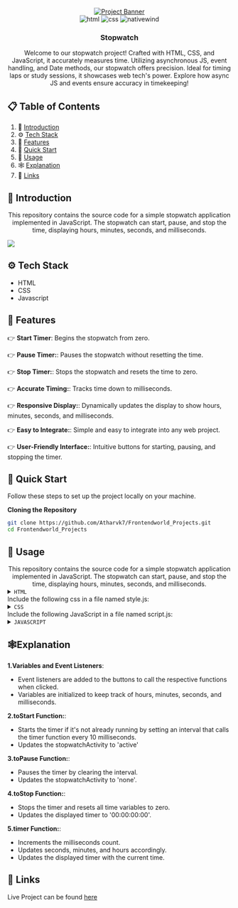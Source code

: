 



<div align="center">
  <br />
    <a href="" target="_blank">
      <img src="https://res.cloudinary.com/dslzeoxj7/image/upload/v1720807183/stopwatch_hcibbp.png" alt="Project Banner">
    </a>
  <br />

  <div>
    <img src="https://img.shields.io/badge/Html-black?style=for-the-badge&logoColor=white&logo=html&color=61DAFB" alt="html" />
    <img src="https://img.shields.io/badge/Css-black?style=for-the-badge&logoColor=white&logo=css&color=FD366E" alt="css" />
    <img src="https://img.shields.io/badge/Javascript-black?style=for-the-badge&logoColor=white&logo=javascript&color=06B6D4" alt="nativewind" />
  </div>

  <h3 align="center">Stopwatch</h3>

   <div align="center">
     Welcome to our stopwatch project! Crafted with HTML, CSS, and JavaScript, it accurately measures time. Utilizing asynchronous JS, event handling, and Date methods, our stopwatch offers precision. Ideal for timing laps or study sessions, it showcases web tech's power. Explore how async JS and events ensure accuracy in timekeeping!
    </div>
</div>

## 📋 <a name="table">Table of Contents</a>

1. 🤖 [Introduction](#introduction)
2. ⚙️ [Tech Stack](#tech-stack)
3. 🔋 [Features](#features)
4. 🤸 [Quick Start](#quick-start)
5. 🚀 [Usage](#usage)
6. 🕸️ [Explanation](#explanation)
7. 🔗 [Links](#links)


## <a name="introduction">🤖 Introduction</a>

<div  align="center">
This repository contains the source code for a simple stopwatch application implemented in JavaScript. The stopwatch can start, pause, and stop the time, displaying hours, minutes, seconds, and milliseconds.

</div>



<a href="https://www.linkedin.com/company/frontendworld/" target="_blank"><img src="https://github.com/sujatagunale/EasyRead/assets/151519281/618f4872-1e10-42da-8213-1d69e486d02e" /></a>


## <a name="tech-stack">⚙️ Tech Stack</a>
- HTML
- CSS
- Javascript

## <a name="features">🔋 Features</a>

👉 **Start Timer**: Begins the stopwatch from zero.

👉 **Pause Timer:**:  Pauses the stopwatch without resetting the time.

👉 **Stop Timer:**: Stops the stopwatch and resets the time to zero.

👉 **Accurate Timing:**: Tracks time down to milliseconds.

👉 **Responsive Display:**: Dynamically updates the display to show hours, minutes, seconds, and milliseconds.

👉 **Easy to Integrate:**: Simple and easy to integrate into any web project.

👉 **User-Friendly Interface:**: Intuitive buttons for starting, pausing, and stopping the timer.

## <a name="quick-start">🤸 Quick Start</a>

Follow these steps to set up the project locally on your machine.


**Cloning the Repository**

```bash
git clone https://github.com/Atharvk7/Frontendworld_Projects.git
cd Frontendworld_Projects
```

## <a name="usage">🚀 Usage</a>
<div align="center">
This repository contains the source code for a simple stopwatch application implemented in JavaScript. The stopwatch can start, pause, and stop the time, displaying hours, minutes, seconds, and milliseconds.

</div>

<details>
<summary><code>HTML</code></summary>

```html
<!DOCTYPE html>
<html lang="en-US">
<head>
    <meta charset="UTF-8">
    <meta http-equiv="X-UA-Compatible" content="IE=edge">
    <meta name="viewport" content="width=device-width, initial-scale=1.0">
    <link rel="shortcut icon" href="images/ws.png" type="image/x-icon">
    <link rel="stylesheet" href="style.css">
    <title>Stopwatch</title>
</head>
<body>
    <header>
        <h1>Stopwatch</h1>
    </header>
    <main>
        <section>
            <h2 id="timer">00:00:00<span id="millisecond">:00</span></h2>
            <article>
                <button id="start">Start</button>
                <button id="pause">Pause</button>
                <button id="stop">Stop</button>
            </article>
        </section>
    </main>
    <footer>
        <p>By FrontendWorld</p>
    </footer>

    <script src="script.js"></script>
</body>
</html>
```

</details>



<div>Include the following css in a file named style.js:</div>

<details>
<summary><code>CSS</code></summary>

```css
:root {
    --transparent-black : rgba(0, 0, 0, 0.445);
    --red: rgb(235, 15, 15);
    --green: rgb(30, 184, 30);
    --gray: rgb(211, 211, 211);
    --dark-color: #111;
    --font-color: #f0ece2;;
}

* {
    box-sizing: border-box;
}

html, body {
    margin: 0px;
    padding: 0px;
    font-family: Arial, Helvetica, sans-serif;
}

body {
    display: flex;
    flex-direction: column;
    justify-content: center;
    align-items: center;
    background-color: var(--dark-color);
}

header, footer {
    color: var(--font-color);
}

section {
    display: flex;
    flex-direction: column;
    justify-content: center;
    align-items: center;
    padding-top: 5px;
    padding-bottom: 5px;
    border-radius: 20px;
    box-shadow: 1px 1px 10px var(--transparent-black);
    width: 500px;
    background-color: whitesmoke;
}

article {
    display: flex;
    flex-direction: row;
}

h2 {
    font-size: 65pt;
}

#millisecond {
    font-size: 32pt;
}

#start, #pause, #stop {
    border: none;
    width: 120px;
    height: 120px;
    border-radius: 50%;
    margin: 15px;
    font-size: 18pt;
    text-transform: uppercase;
    font-weight: bold;
    cursor: pointer;
    opacity: 1;
}

#start:hover, #pause:hover, #stop:hover {
    opacity: 0.8;
    box-shadow: -1px -1px 1px var(--transparent-black),
                1px 1px 1px var(--transparent-black);
}

#start {
    background-color: var(--green);
}

#pause {
    background-color: var(--gray);
}

#stop {
    background-color: var(--red);
}
```

</details>


<div>Include the following JavaScript in a file named script.js:</div>
<details>
<summary><code>JAVASCRIPT</code></summary>

```javascript
let startBtn = document.querySelector('#start').addEventListener ('click', toStart,);
let pauseBtn = document.querySelector('#pause').addEventListener ('click', toPause);
let stopBtn = document.querySelector('#stop').addEventListener ('click', toStop);

let hour = 0;
let min = 0;
let sec = 0;
let ms = 0;
const time = 10;
let stopwatchActivity = 'none';
let stopwatch;


function toStart() {
  if (stopwatchActivity == 'none') {
    stopwatch = setInterval(() => { timer() }, time);
    stopwatchActivity = 'active';
  } else {}
}

function toPause() {
  clearInterval(stopwatch);
  stopwatchActivity = 'none';
}

function toStop() {
  stopwatchActivity = 'none';
  clearInterval(stopwatch);
  hour = 0;
  min = 0;
  sec = 0;
  ms = 0
  document.querySelector('#timer').innerHTML = '00:00:00<span id="millisecond">:00</span>';
}

function timer() {
  ms++;

  if (ms == 100) { ms = 0; sec++ }
  
  if (sec == 60) { sec = 0; min++; }

  if (min == 60) { min = 0; hour++; }

  let visualTimer = `${(hour < 10 ? `0${hour}` : hour)}:${(min < 10 ? `0${min}` : min)}:${(sec < 10 ? `0${sec}` : sec)}<span id="millisecond">:${ms < 10 ? `0${ms}` : ms}</span>`;
  document.querySelector('#timer').innerHTML = visualTimer;
}
```

</details>







## <a name="explanation">🕸️Explanation</a>
**1.Variables and Event Listeners**: 
<ul>
  <li>Event listeners are added to the buttons to call the respective functions when clicked.</li>
  <li>Variables are initialized to keep track of hours, minutes, seconds, and milliseconds.</li>
</ul>

**2.toStart Function:**: 
<ul>
  <li>Starts the timer if it's not already running by setting an interval that calls the timer function every 10 milliseconds.</li>
  <li>Updates the stopwatchActivity to 'active'</li>
</ul>

**3.toPause Function:**: 
<ul>
  <li>Pauses the timer by clearing the interval.</li>
  <li>Updates the stopwatchActivity to 'none'.</li>
</ul>

**4.toStop Function:**: 
<ul>
  <li>Stops the timer and resets all time variables to zero.</li>
  <li>Updates the displayed timer to '00:00:00:00'.</li>
</ul>

**5.timer Function:**: 
<ul>
  <li>Increments the milliseconds count.</li>
  <li>Updates seconds, minutes, and hours accordingly.</li>
  <li>Updates the displayed timer with the current time.</li>
</ul>

## <a name="links">🔗 Links</a>
Live Project can be found [here](https://youtube-clone-by-frontendworld.netlify.app/)



















